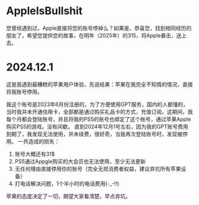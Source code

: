 # AppleIsBullshit
您曾经遇到过，Apple直接将您的账号停掉么？如果是，恭喜您，找到相同经历的朋友了，希望您提供您的故事，在明年（2025年）的315，将Apple暴击，送上去。

# 2024.12.1
这是我遇到最糟糕的苹果用户体验，先说结果：苹果在我完全不知情的情况，直接将我账号停用。

我这个账号是2023年6月份注册的，为了方便使用GPT服务，国内的人都懂的，当时我并未开通信用卡，全部都是通过购买礼品卡的方式，充值订阅，这期间，我每个月都会登陆账号，并且将我的PS5的账号也绑定了这个账号，通过苹果Apple购买PS5的游戏，没有间歇。
直到2024年12月1号左右，因为我的GPT账号费用到期了，我发现无法使用，并未续费，很好奇，当我再次登陆账号时，发现被停用。
一共造成的损失：
1. 账号大概还有31$
2. PS5通过Appgle购买的大会员也无法使用，至少无法更新
3. 无任何理由直接停用你的账号（完全无视消费者权益，建议弃坑所有苹果设备）
4. 打电话解决问题，1个半小时的电话费用(-_-\!\!)

苹果的态度决定了一切，期望大家看清楚，早点弃坑。
